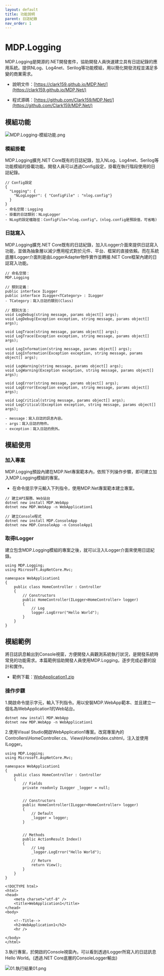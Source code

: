 ```yaml
---
layout: default
title: 功能說明
parent: 日誌紀錄
nav_order: 1
---
```



# MDP.Logging

MDP.Logging是開源的.NET開發套件，協助開發人員快速建立具有日誌紀錄的應用系統。提供NLog、Log4net、Serilog等功能模組，用以簡化開發流程並滿足多變的商業需求。

- 說明文件：[https://clark159.github.io/MDP.Net/](https://clark159.github.io/MDP.Net/)

- 程式源碼：[https://github.com/Clark159/MDP.Net/](https://github.com/Clark159/MDP.Net/)


## 模組功能

![MDP.Logging-模組功能.png](https://clark159.github.io/MDP.Net/日誌紀錄/功能說明/MDP.Logging-模組功能.png)

### 模組掛載

MDP.Logging擴充.NET Core既有的日誌紀錄，加入NLog、Log4net、Serilog等功能模組的掛載功能。開發人員可以透過Config設定，掛載在執行階段使用的日誌紀錄。

```
// Config設定
{
  "Logging": {
    "NLogLogger": { "ConfigFile" : "nlog.config"}
  }
}
- 命名空間：Logging
- 掛載的日誌類別：NLogLogger
- NLog的設定檔路徑：ConfigFile="nlog.config"。(nlog.config是預設值，可省略)
```

### 日誌寫入

MDP.Logging擴充.NET Core既有的日誌紀錄，加入ILogger介面來提供日誌寫入功能，並做為抽象層以減少應用程式對於元件、平台、框架的直接依賴。而在系統底層ILogger介面則是由LoggerAdapter物件實作並轉接.NET Core框架內建的日誌寫入功能。
   
```
// 命名空間：
MDP.Logging

// 類別定義：
public interface ILogger
public interface ILogger<TCategory> : ILogger
- TCategory：寫入日誌的類別(Class)

// 類別方法：
void LogDebug(string message, params object[] args);
void LogDebug(Exception exception, string message, params object[] args);

void LogTrace(string message, params object[] args);
void LogTrace(Exception exception, string message, params object[] args);

void LogInformation(string message, params object[] args);
void LogInformation(Exception exception, string message, params object[] args);

void LogWarning(string message, params object[] args);
void LogWarning(Exception exception, string message, params object[] args);

void LogError(string message, params object[] args);
void LogError(Exception exception, string message, params object[] args);

void LogCritical(string message, params object[] args);
void LogCritical(Exception exception, string message, params object[] args);

- message：寫入日誌的訊息內容。
- args：寫入日誌的物件。
- exception：寫入日誌的例外。
```


## 模組使用

### 加入專案

MDP.Logging預設內建在MDP.Net專案範本內，依照下列操作步驟，即可建立加入MDP.Logging模組的專案。

- 在命令提示字元輸入下列指令，使用MDP.Net專案範本建立專案。
 
```
// 建立API服務、Web站台
dotnet new install MDP.WebApp
dotnet new MDP.WebApp -n WebApplication1

// 建立Console程式
dotnet new install MDP.ConsoleApp
dotnet new MDP.ConsoleApp -n ConsoleApp1
```

### 取得ILogger

建立包含MDP.Logging模組的專案之後，就可以注入ILogger介面來使用日誌紀錄。

```
using MDP.Logging;
using Microsoft.AspNetCore.Mvc;

namespace WebApplication1
{
    public class HomeController : Controller
    {
        // Constructors
        public HomeController(ILogger<HomeController> logger)
        {
            // Log
            logger.LogError("Hello World");
        }
    }
}
```


## 模組範例

將日誌訊息輸出到Console視窗，方便開發人員觀測系統執行狀況，是開發系統時常見的功能需求。本篇範例協助開發人員使用MDP.Logging，逐步完成必要的設計和實作。

- 範例下載：[WebApplication1.zip](https://clark159.github.io/MDP.Net/日誌紀錄/功能說明/WebApplication1.zip)

### 操作步驟

1.開啟命令提示字元，輸入下列指令。用以安裝MDP.WebApp範本、並且建立一個名為WebApplication1的Web站台。

```
dotnet new install MDP.WebApp
dotnet new MDP.WebApp -n WebApplication1
```

2.使用Visual Studio開啟WebApplication1專案。改寫專案內的Controllers\HomeController.cs、Views\Home\Index.cshtml，注入並使用ILogger。

```
using MDP.Logging;
using Microsoft.AspNetCore.Mvc;

namespace WebApplication1
{
    public class HomeController : Controller
    {
        // Fields
        private readonly ILogger _logger = null;


        // Constructors
        public HomeController(ILogger<HomeController> logger)
        {
            // Default
            _logger = logger;
        }


        // Methods
        public ActionResult Index()
        {
            // Log
            _logger.LogError("Hello World");

            // Return
            return View();
        }
    }
}
```

```
<!DOCTYPE html>
<html>
<head>
    <meta charset="utf-8" />
    <title>WebApplication1</title>
</head>
<body>

    <!--Title-->
    <h2>WebApplication1</h2>
    <hr />

</body>
</html>
```

3.執行專案，於開啟的Console視窗內，可以看到透過ILogger所寫入的日誌訊息 Hello World。(透過.NET Core底層的ConsoleLogger輸出)

![01.執行結果01.png](https://clark159.github.io/MDP.Net/日誌紀錄/功能說明/01.執行結果01.png)

